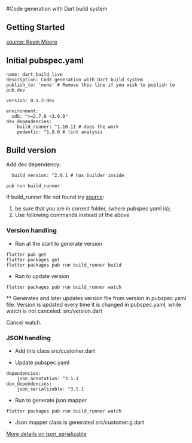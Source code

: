 #Code generation with Dart build system

## Getting Started
[source: Kevin Moore](https://www.youtube.com/watch?v=iVoz7kJoLFQ)

## Initial pubspec.yaml
```
name: dart_build_live
description: Code generation with Dart build system
publish_to: 'none' # Remove this line if you wish to publish to pub.dev

version: 0.1.2-dev

environment:
  sdk: ">=2.7.0 <3.0.0"
dev_dependencies:
    build_runner: ^1.10.11 # does the work
    pedantic: ^1.8.0 # lint analysis
```


## Build version
Add dev dependency:
```
  build_version: ^2.0.1 # has builder inside
```

``` shell script  
pub run build_runner
```

If build_runner file not found try [source](https://github.com/dart-lang/build/issues/2581): 
 1.  be sure that you are in correct folder, (where pubspec.yaml is);
 2. Use following commands instead of the above

### Version handling
* Run at the start to generate version
``` shell script
flutter pub get
flutter packages get
flutter packages pub run build_runner build
```

* Run to update version
``` shell script
flutter packages pub run build_runner watch
```
** Generates and later updates version file from version in pubspec.yaml file. Version is updated every time it is changed in pubspec.yaml, while watch is not canceled.
src/version.dart

Cancel watch.

### JSON handling
* Add this class
src/customer.dart

* Update pubspec.yaml
```
dependencies:
    json_annotation: ^3.1.1
dev_dependencies:
    json_serializable: ^3.5.1
```

* Run to generate json mapper
``` shell script
flutter packages pub run build_runner watch
```
* Json mapper class is generated 
src/customer.g.dart

[More details on json_serializable](https://pub.dev/packages/json_serializable)
  